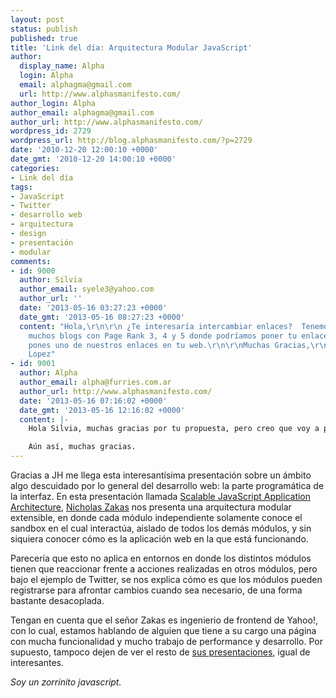 ```yaml
---
layout: post
status: publish
published: true
title: 'Link del día: Arquitectura Modular JavaScript'
author:
  display_name: Alpha
  login: Alpha
  email: alphagma@gmail.com
  url: http://www.alphasmanifesto.com/
author_login: Alpha
author_email: alphagma@gmail.com
author_url: http://www.alphasmanifesto.com/
wordpress_id: 2729
wordpress_url: http://blog.alphasmanifesto.com/?p=2729
date: '2010-12-20 12:00:10 +0000'
date_gmt: '2010-12-20 14:00:10 +0000'
categories:
- Link del día
tags:
- JavaScript
- Twitter
- desarrollo web
- arquitectura
- design
- presentación
- modular
comments:
- id: 9000
  author: Silvia
  author_email: syele3@yahoo.com
  author_url: ''
  date: '2013-05-16 03:27:23 +0000'
  date_gmt: '2013-05-16 08:27:23 +0000'
  content: "Hola,\r\n\r\n ¿Te interesaría intercambiar enlaces?  Tenemos
    muchos blogs con Page Rank 3, 4 y 5 donde podríamos poner tu enlace si
    pones uno de nuestros enlaces en tu web.\r\n\r\nMuchas Gracias,\r\n\r\nSilvia
    Lopez"
- id: 9001
  author: Alpha
  author_email: alpha@furries.com.ar
  author_url: http://www.alphasmanifesto.com/
  date: '2013-05-16 07:16:02 +0000'
  date_gmt: '2013-05-16 12:16:02 +0000'
  content: |-
    Hola Silvia, muchas gracias por tu propuesta, pero creo que voy a pasar. No creo que intercambiar enlaces sea útil para el mensaje central que mi blog quiere transmitir.

    Aún así, muchas gracias.
---
```


Gracias a JH me llega esta interesantísima presentación sobre un ámbito algo descuidado por lo general del desarrollo web: la parte programática de la interfaz. En esta presentación llamada [Scalable JavaScript Application Architecture](http://www.slideshare.net/nzakas/scalable-javascript-application-architecture), [Nicholas Zakas](http://www.nczonline.net/) nos presenta una arquitectura modular extensible, en donde cada módulo independiente solamente conoce el sandbox en el cual interactúa, aislado de todos los demás módulos, y sin  siquiera conocer cómo es la aplicación web en la que está funcionando.

Parecería que esto no aplica en entornos en donde los distintos módulos tienen que reaccionar frente a acciones realizadas en otros módulos, pero bajo el ejemplo de Twitter, se nos explica cómo es que los módulos pueden registrarse para afrontar cambios cuando sea necesario, de una forma bastante desacoplada.

Tengan en cuenta que el señor Zakas es ingenierio de frontend de Yahoo!, con lo cual, estamos hablando de alguien que tiene a su cargo una página con mucha funcionalidad y mucho trabajo de performance y desarrollo. Por supuesto, tampoco dejen de ver el resto de [sus presentaciones](http://www.slideshare.net/nzakas), igual de interesantes.

_Soy un zorrinito javascript._
